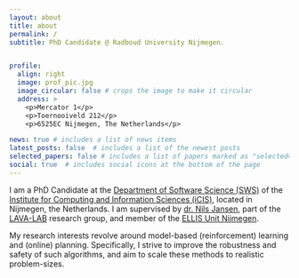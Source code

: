 ```yaml
---
layout: about
title: about
permalink: /
subtitle: PhD Candidate @ Radboud University Nijmegen.


profile:
  align: right
  image: prof_pic.jpg
  image_circular: false # crops the image to make it circular
  address: >
    <p>Mercator 1</p>
    <p>Toernooiveld 212</p>
    <p>6525EC Nijmegen, The Netherlands</p>

news: true # includes a list of news items
latest_posts: false  # includes a list of the newest posts
selected_papers: false # includes a list of papers marked as "selected={true}"
social: true  # includes social icons at the bottom of the page
---
```


I am a PhD Candidate at the <a href='https://sws.cs.ru.nl/'>Department of Software Science (SWS)</a> of the <a href='https://www.ru.nl/icis/'>Institute for Computing and Information Sciences (iCIS)</a>, located in Nijmegen, the Netherlands. I am supervised by <a href='nilsjansen.org'>dr. Nils Jansen</a>, part of the <a href='https://lava-lab.org/'>LAVA-LAB</a> research group, and member of the <a href='https://www.ru.nl/ai/ellis-unit'>ELLIS Unit Nijmegen</a>.

My research interests revolve around model-based (reinforcement) learning and (online) planning. Specifically, I strive to improve the robustness and safety of such algorithms, and aim to scale these methods to realistic problem-sizes.
